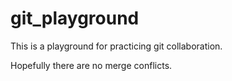 # git_playground

This is a playground for practicing git collaboration. 

Hopefully there are no merge conflicts.